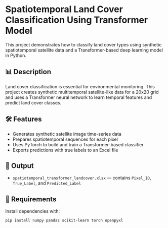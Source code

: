 # Spatiotemporal Land Cover Classification Using Transformer Model

This project demonstrates how to classify land cover types using synthetic spatiotemporal satellite data and a Transformer-based deep learning model in Python.

## 📊 Description

Land cover classification is essential for environmental monitoring. This project creates synthetic multitemporal satellite-like data for a 20x20 grid and uses a Transformer neural network to learn temporal features and predict land cover classes.

## 🛠️ Features

- Generates synthetic satellite image time-series data
- Prepares spatiotemporal sequences for each pixel
- Uses PyTorch to build and train a Transformer-based classifier
- Exports predictions with true labels to an Excel file

## 📁 Output

- `spatiotemporal_transformer_landcover.xlsx` — contains `Pixel_ID`, `True_Label`, and `Predicted_Label`

## 🧪 Requirements

Install dependencies with:

```bash
pip install numpy pandas scikit-learn torch openpyxl
